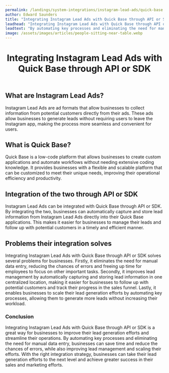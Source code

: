 ```yaml
---
permalink: /landings/system-integrations/instagram-lead-ads/quick-base
author: Edward Saunders
title: "Integrating Instagram Lead Ads with Quick Base through API or SDK"
leadhead: "Integrating Instagram Lead Ads with Quick Base through API or SDK is a great way for businesses to improve their lead generation efforts and streamline their operations"
leadtext: "By automating key processes and eliminating the need for manual data entry, businesses can save time and reduce the chances of errors, while also improving lead management and scaling their efforts. With the right integration strategy, businesses can take their lead generation efforts to the next level and achieve greater success in their sales and marketing efforts."
image: /assets/images/articles/people-sitting-near-table.webp
---
```

<div class="arttext">	<header>
		<h1>Integrating Instagram Lead Ads with Quick Base through API or SDK</h1>
	</header>
	<main>
		<section>
			<h2>What are Instagram Lead Ads?</h2>
			<p>Instagram Lead Ads are ad formats that allow businesses to collect information from potential customers directly from their ads. These ads allow businesses to generate leads without requiring users to leave the Instagram app, making the process more seamless and convenient for users.</p>
		</section>
		<section>
			<h2>What is Quick Base?</h2>
			<p>Quick Base is a low-code platform that allows businesses to create custom applications and automate workflows without needing extensive coding knowledge. It provides businesses with a flexible and scalable platform that can be customized to meet their unique needs, improving their operational efficiency and productivity.</p>
		</section>
		<section>
			<h2>Integration of the two through API or SDK</h2>
			<p>Instagram Lead Ads can be integrated with Quick Base through API or SDK. By integrating the two, businesses can automatically capture and store lead information from Instagram Lead Ads directly into their Quick Base applications. This makes it easier for businesses to manage their leads and follow up with potential customers in a timely and efficient manner.</p>
		</section>
		<section>
			<h2>Problems their integration solves</h2>
			<p>Integrating Instagram Lead Ads with Quick Base through API or SDK solves several problems for businesses. Firstly, it eliminates the need for manual data entry, reducing the chances of errors and freeing up time for employees to focus on other important tasks. Secondly, it improves lead management by automatically capturing and storing lead information in one centralized location, making it easier for businesses to follow up with potential customers and track their progress in the sales funnel. Lastly, it enables businesses to scale their lead generation efforts by automating key processes, allowing them to generate more leads without increasing their workload.</p>
		</section>
	</main>
	<footer>
		<h3>Conclusion</h3>
		<p>Integrating Instagram Lead Ads with Quick Base through API or SDK is a great way for businesses to improve their lead generation efforts and streamline their operations. By automating key processes and eliminating the need for manual data entry, businesses can save time and reduce the chances of errors, while also improving lead management and scaling their efforts. With the right integration strategy, businesses can take their lead generation efforts to the next level and achieve greater success in their sales and marketing efforts.</p>
	</footer>
</div>